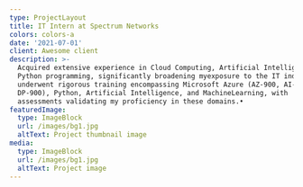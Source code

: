 ```yaml
---
type: ProjectLayout
title: IT Intern at Spectrum Networks
colors: colors-a
date: '2021-07-01'
client: Awesome client
description: >-
  Acquired extensive experience in Cloud Computing, Artificial Intelligence, and
  Python programming, significantly broadening myexposure to the IT industry.•I
  underwent rigorous training encompassing Microsoft Azure (AZ-900, AI-900,
  DP-900), Python, Artificial Intelligence, and MachineLearning, with
  assessments validating my proficiency in these domains.•
featuredImage:
  type: ImageBlock
  url: /images/bg1.jpg
  altText: Project thumbnail image
media:
  type: ImageBlock
  url: /images/bg1.jpg
  altText: Project image
---
```


